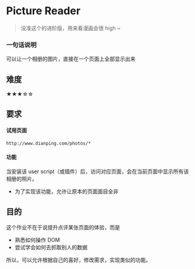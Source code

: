 # Picture Reader

> 没准这个的进阶版，用来看漫画会很 high ~

### 一句话说明

可以让一个相册的图片，直接在一个页面上全部显示出来

## 难度
★★★☆☆

## 要求

#### 试用页面

`http://www.dianping.com/photos/*`

#### 功能

当安装该 user script（或插件）后，访问对应页面，会在当前页面中显示所有该相册的照片。

- 为了实现该功能，允许让原本的页面面目全非


## 目的

这个作业不在于说提升点评某张页面的体验，而是

- 熟悉如何操作 DOM
- 尝试学会如何去抓取别人的数据

所以，可以允许根据自己的喜好，修改需求，实现类似的功能。